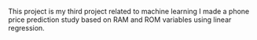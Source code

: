 This project is my third project related to machine learning
I made a phone price prediction study based on RAM and ROM variables using linear regression.
